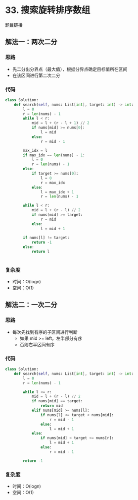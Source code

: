 # 33. 搜索旋转排序数组

[题目链接](https://leetcode.cn/problems/search-in-rotated-sorted-array/description/)

## 解法一：两次二分

### 思路

- 先二分出分界点（最大值），根据分界点确定目标值所在区间
- 在该区间进行第二次二分

### 代码

```py
class Solution:
    def search(self, nums: List[int], target: int) -> int:
        l = 0
        r = len(nums) - 1
        while l < r:
            mid = l + (r - l + 1) // 2
            if nums[mid] >= nums[0]:
                l = mid
            else:
                r = mid - 1

        max_idx = l
        if max_idx == len(nums) - 1:
            l = 0
            r = len(nums) - 1
        else:
            if target >= nums[0]:
                l = 0
                r = max_idx
            else:
                l = max_idx + 1
                r = len(nums) - 1

        while l < r:
            mid = l + (r - l) // 2
            if nums[mid] >= target:
                r = mid
            else:
                l = mid + 1
        
        if nums[l] != target:
            return -1
        else:
            return l
        
```

### 复杂度

- 时间：O(logn)
- 空间：O(1)

## 解法二：一次二分

### 思路

- 每次先找到有序的子区间进行判断
  - 如果 mid >= left，左半部分有序
  - 否则右半区间有序

### 代码

```py
class Solution:
    def search(self, nums: List[int], target: int) -> int:
        l = 0
        r = len(nums) - 1

        while l <= r:
            mid = l + (r - l) // 2
            if nums[mid] == target:
                return mid
            elif nums[mid] >= nums[l]:
                if nums[l] <= target < nums[mid]:
                    r = mid - 1
                else:
                    l = mid + 1
            else:
                if nums[mid] < target <= nums[r]:
                    l = mid + 1
                else:
                    r = mid - 1

        return -1
```

### 复杂度

- 时间：O(logn)
- 空间：O(1)
